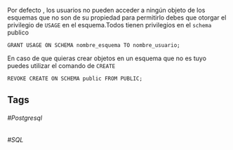 Por defecto , los usuarios no pueden acceder a ningún objeto de los esquemas que no son de su propiedad para permitirlo debes que otorgar el privilegio de `USAGE` en el esquema.Todos tienen privilegios en el `schema` publico

```postgresql
GRANT USAGE ON SCHEMA nombre_esquema TO nombre_usuario;
```

En caso de que quieras crear objetos en un esquema que no es tuyo puedes utilizar el comando de `CREATE`

```postgresql
REVOKE CREATE ON SCHEMA public FROM PUBLIC;
```
## Tags

###### #Postgresql
###### #SQL
